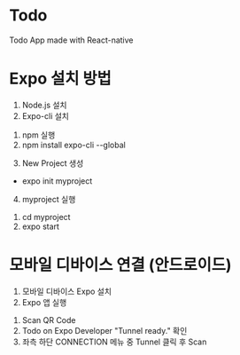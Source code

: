 # Todo
Todo App made with React-native

# Expo 설치 방법
1. Node.js 설치
2. Expo-cli 설치
  1) npm 실행
  2) npm install expo-cli --global
3. New Project 생성
  - expo init myproject
4. myproject 실행
  1) cd myproject
  2) expo start
  
# 모바일 디바이스 연결 (안드로이드)
1. 모바일 디바이스 Expo 설치 
2. Expo 앱 실행
  1) Scan QR Code
  2) Todo on Expo Developer "Tunnel ready." 확인
  3) 좌측 하단 CONNECTION 메뉴 중 Tunnel 클릭 후 Scan
